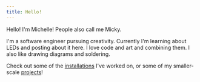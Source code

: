 ```yaml
---
title: Hello!
---
```

<div id="hello"></div>

<script src="{{ '/assets/js/hello/const.js' | relative_url }}"></script>
<script src="{{ '/assets/js/hello/canvas.js' | relative_url }}"></script>

Hello! I'm Michelle! People also call me Micky.

I'm a software engineer pursuing creativity. Currently I'm learning about LEDs and posting about it here. I love code and art and combining them. I also like drawing diagrams and soldering.

Check out some of the [installations](/installations) I've worked on, or some of my smaller-scale [projects](/projects)!
